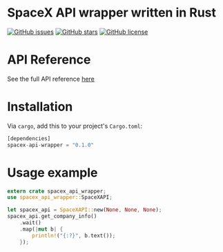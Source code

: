 # SpaceX API wrapper written in Rust

[![GitHub issues](https://img.shields.io/github/issues/AGutan/spacex-api-wrapper.svg)](https://github.com/AGutan/spacex-api-wrapper/issues)
[![GitHub stars](https://img.shields.io/github/stars/AGutan/spacex-api-wrapper.svg)](https://github.com/AGutan/spacex-api-wrapper/stargazers)
[![GitHub license](https://img.shields.io/github/license/AGutan/spacex-api-wrapper.svg)](https://github.com/AGutan/spacex-api-wrapper)

# API Reference
See the full API reference [here](https://github.com/r-spacex/SpaceX-API/blob/master/docs/home.md)

# Installation
Via `cargo`, add this to your project's `Cargo.toml`:
```Rust
[dependencies]
spacex-api-wrapper = "0.1.0"
```

# Usage example
```Rust
extern crate spacex_api_wrapper;
use spacex_api_wrapper::SpaceXAPI;

let spacex_api = SpaceXAPI::new(None, None, None);
spacex_api.get_company_info()
    .wait()
    .map(|mut b| {
        println!("{:?}", b.text());
    });
```
